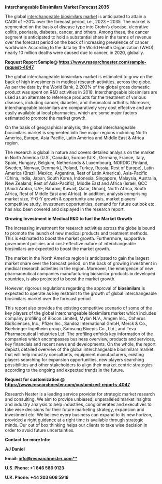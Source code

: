 ﻿**Interchangeable Biosimilars Market Forecast 2035**

The global [interchangeable biosimilars market](https://www.researchnester.com/reports/interchangeable-biosimilars-market/4047) is anticipated to attain a CAGR of ~20% over the forecast period, i.e., 2023 – 2035. The market is segmented on the basis of disease type into Crohn’s disease, ulcerative colitis, psoriasis, diabetes, cancer, and others. Among these, the cancer segment is anticipated to hold a substantial share in the terms of revenue over the forecast period on the back of increasing prevalence of cancer worldwide. According to the data by the World Health Organization (WHO), nearly 10 million deaths were caused due to cancer, in 2020, globally. 

**Request Report Sample@ <https://www.researchnester.com/sample-request-4047>**

The global interchangeable biosimilars market is estimated to grow on the back of high investments in medical research activities, across the globe. As per the data by the World Bank, 2.203% of the global gross domestic product was spent on R&D activities in 2018. Interchangeable biosimilars are used as an alternate to reference products for the treatment of various diseases, including cancer, diabetes, and rheumatoid arthritis. Moreover, interchangeable biosimilars are comparatively very cost effective and are easily available at local pharmacies, which are some major factors estimated to promote the market growth. 

On the basis of geographical analysis, the global interchangeable biosimilars market is segmented into five major regions including North America, Europe, Asia Pacific, Latin America and Middle East & Africa region. 

The research is global in nature and covers detailed analysis on the market in North America (U.S., Canada), Europe (U.K., Germany, France, Italy, Spain, Hungary, Belgium, Netherlands & Luxembourg, NORDIC [Finland, Sweden, Norway, Denmark], Poland, Turkey, Russia, Rest of Europe), Latin America (Brazil, Mexico, Argentina, Rest of Latin America), Asia-Pacific (China, India, Japan, South Korea, Indonesia, Singapore, Malaysia, Australia, New Zealand, Rest of Asia-Pacific), Middle East and Africa (Israel, GCC [Saudi Arabia, UAE, Bahrain, Kuwait, Qatar, Oman], North Africa, South Africa, Rest of Middle East and Africa). In addition, analysis comprising market size, Y-O-Y growth & opportunity analysis, market players’ competitive study, investment opportunities, demand for future outlook etc. has also been covered and displayed in the research report.

**Growing Investment in Medical R&D to fuel the Market Growth**

The increasing investment for research activities across the globe is bound to promote the launch of new medical products and treatment methods. This is estimated to boost the market growth. Furthermore, supportive government policies and cost-effective nature of interchangeable biosimilars are expected to boost the market growth. 

The market in the North America region is anticipated to gain the largest market share over the forecast period, on the back of growing investment in medical research activities in the region. Moreover, the emergence of new pharmaceutical companies manufacturing biosimilar products in developed countries, is also projected to boost the market growth.

However, rigorous regulations regarding the approval of **biosimilars** is expected to operate as key restraint to the growth of global interchangeable biosimilars market over the forecast period.

This report also provides the existing competitive scenario of some of the key players of the global interchangeable biosimilars market which includes company profiling of Biocon Limited, Mylan N.V., Amgen Inc., Coherus BioSciences, Inc., Pfizer Inc., Sandoz International GmbH, Merck & Co., Boehringer Ingelheim group, Samsung Bioepis Co., Ltd., and Teva Pharmaceutical Industries Ltd. The profiling enfolds key information of the companies which encompasses business overview, products and services, key financials and recent news and developments. On the whole, the report depicts detailed overview of the global interchangeable biosimilars market that will help industry consultants, equipment manufacturers, existing players searching for expansion opportunities, new players searching possibilities and other stakeholders to align their market centric strategies according to the ongoing and expected trends in the future.      

**Request for customization @ <https://www.researchnester.com/customized-reports-4047>** 

Research Nester is a leading service provider for strategic market research and consulting. We aim to provide unbiased, unparalleled market insights and industry analysis to help industries, conglomerates and executives to take wise decisions for their future marketing strategy, expansion and investment etc. We believe every business can expand to its new horizon, provided a right guidance at a right time is available through strategic minds. Our out of box thinking helps our clients to take wise decision in order to avoid future uncertainties.

**Contact for more Info:**

**AJ Daniel**

**Email: [info@researchnester.com**](mailto:info@researchnester.com)**

**U.S. Phone: +1 646 586 9123** 

**U.K. Phone: +44 203 608 5919**


